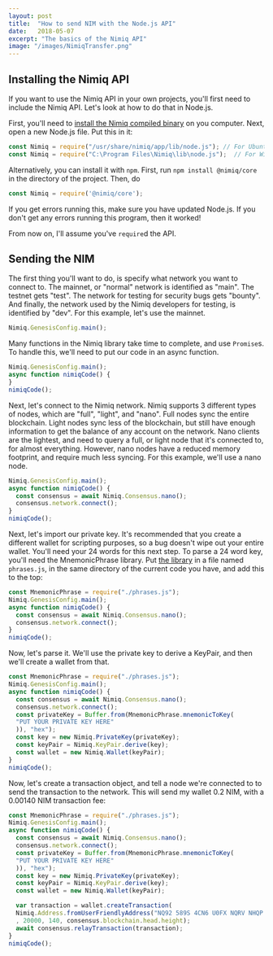 ```yaml
---
layout: post
title:  "How to send NIM with the Node.js API"
date:   2018-05-07
excerpt: "The basics of the Nimiq API"
image: "/images/NimiqTransfer.png"
---
```


## Installing the Nimiq API
If you want to use the Nimiq API in your own projects, you'll first need to include the Nimiq API. Let's look at how to do that in Node.js.

First, you'll need to [install the Nimiq compiled binary](https://nimiq.com/#downloads) on you computer. Next, open a new Node.js file. Put this in it:
```js
const Nimiq = require("/usr/share/nimiq/app/lib/node.js"); // For Ubuntu/Debian
const Nimiq = require("C:\Program Files\Nimiq\lib\node.js");  // For Windows
```

Alternatively, you can install it with ``npm``.
First, run ``npm install @nimiq/core`` in the directory of the project. Then, do 
```js
const Nimiq = require('@nimiq/core');
```

If you get errors running this, make sure you have updated Node.js. If you don't get any errors running this program, then it worked!

From now on, I'll assume you've ``require``d the API.

## Sending the NIM
The first thing you'll want to do, is specify what network you want to connect to. The mainnet, or "normal" network is identified as "main". The testnet gets "test". The network for testing for security bugs gets "bounty". And finally, the network used by the Nimiq developers for testing, is identified by "dev". For this example, let's use the mainnet.
```js
Nimiq.GenesisConfig.main();
```
Many functions in the Nimiq library take time to complete, and use ``Promise``s. To handle this, we'll need to put our code in an async function.
```js
Nimiq.GenesisConfig.main();
async function nimiqCode() {
}
nimiqCode();
```
Next, let's connect to the Nimiq network. Nimiq supports 3 different types of nodes, which are "full", "light", and "nano". Full nodes sync the entire blockchain. Light nodes sync less of the blockchain, but still have enough information to get the balance of any account on the network. Nano clients are the lightest, and need to query a full, or light node that it's connected to, for almost everything. However, nano nodes have a reduced memory footprint, and require much less syncing. For this example, we'll use a nano node.
```js
Nimiq.GenesisConfig.main();
async function nimiqCode() {
  const consensus = await Nimiq.Consensus.nano();
  consensus.network.connect();
}
nimiqCode();
```
Next, let's import our private key. It's recommended that you create a different wallet for scripting purposes, so a bug doesn't wipe out your entire wallet. You'll need your 24 words for this next step. To parse a 24 word key, you'll need the MnemonicPhrase library. Put [the library](https://raw.githubusercontent.com/nimiq/mnemonic-phrase/master/mnemonic-phrase.es5.min.js) in a file named ``phrases.js``, in the same directory of the current code you have, and add this to the top:
```js
const MnemonicPhrase = require("./phrases.js");
Nimiq.GenesisConfig.main();
async function nimiqCode() {
  const consensus = await Nimiq.Consensus.nano();
  consensus.network.connect();
}
nimiqCode();
```
Now, let's parse it. We'll use the private key to derive a KeyPair, and then we'll create a wallet from that.
```js
const MnemonicPhrase = require("./phrases.js");
Nimiq.GenesisConfig.main();
async function nimiqCode() {
  const consensus = await Nimiq.Consensus.nano();
  consensus.network.connect();
  const privateKey = Buffer.from(MnemonicPhrase.mnemonicToKey(
  "PUT YOUR PRIVATE KEY HERE"
  )), "hex");
  const key = new Nimiq.PrivateKey(privateKey);
  const keyPair = Nimiq.KeyPair.derive(key);
  const wallet = new Nimiq.Wallet(keyPair);
}
nimiqCode();
```
Now, let's create a transaction object, and tell a node we're connected to to send the transaction to the network. This will send my wallet 0.2 NIM, with a 0.00140 NIM transaction fee:
```js
const MnemonicPhrase = require("./phrases.js");
Nimiq.GenesisConfig.main();
async function nimiqCode() {
  const consensus = await Nimiq.Consensus.nano();
  consensus.network.connect();
  const privateKey = Buffer.from(MnemonicPhrase.mnemonicToKey(
  "PUT YOUR PRIVATE KEY HERE"
  )), "hex");
  const key = new Nimiq.PrivateKey(privateKey);
  const keyPair = Nimiq.KeyPair.derive(key);
  const wallet = new Nimiq.Wallet(keyPair);

  var transaction = wallet.createTransaction(
  Nimiq.Address.fromUserFriendlyAddress("NQ92 589S 4CN6 U0FX NQRV NHQP TQNV CF1U BVHU"),
  , 20000, 140, consensus.blockchain.head.height);
  await consensus.relayTransaction(transaction);
}
nimiqCode();
```
